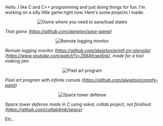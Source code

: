 Hello. I like C and C++ programming and just doing things for fun.
I'm working on a silly little game right now. Here's some projects I made:

<p align="center"><img src="save_scum.gif" alt="Game where you need to save/load states"/></p>

*That game (https://github.com/skejeton/save-game)*

<p align="center"><img src="printf2.png" alt="Remote logging monitor"/></p>

*Remote logging monitor (https://github.com/skejeton/printf-on-steroids) (https://www.youtube.com/watch?v=Z66Afcwq5nk), made for a tool making jam*

<p align="center"><img src="comfy_paint.png" alt="Pixel art program"/></p>

*Pixel art program with infinite canvas (https://github.com/skejeton/compfy-paint)*

<p align="center"><img src="collab4mb.png" alt="Space tower defense"/></p>

*Space tower defense made in C using sokol, collab project, not finished: (https://github.com/collab4mb/space)*

Etc..  
